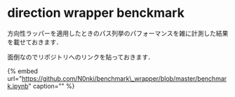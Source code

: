 # direction wrapper benckmark

方向性ラッパーを適用したときのパス列挙のパフォーマンスを雑に計測した結果を載せておきます．

面倒なのでリポジトリへのリンクを貼っておきます．

{% embed url="https://github.com/N0nki/benchmark\_wrapper/blob/master/benchmark.ipynb" caption="" %}

